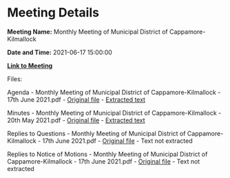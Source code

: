 # Meeting Details

**Meeting Name:** Monthly Meeting of Municipal District of Cappamore-Kilmallock

**Date and Time:** 2021-06-17 15:00:00

**[Link to Meeting](https://www.limerick.ie/council/whats-on/monthly-meeting-municipal-district-cappamore-kilmallock-71)**

Files: 

Agenda - Monthly Meeting of Municipal District of Cappamore-Kilmallock - 17th June 2021.pdf - [Original file](https://www.limerick.ie/sites/default/files/media/documents/2021-06/00-agenda-17th-june-2021-monthly-meeting.pdf) - [Extracted text](./Agenda%20-%C2%A0Monthly%20Meeting%20of%20Municipal%20District%20of%20Cappamore-Kilmallock%20-%2017th%20June%202021.md)

Minutes - Monthly Meeting of Municipal District of Cappamore-Kilmallock - 20th May 2021.pdf - [Original file](https://www.limerick.ie/sites/default/files/media/documents/2021-06/01-minutes-of-monthly-meeting-20th-may-2021.pdf) - [Extracted text](./Minutes%20-%C2%A0Monthly%20Meeting%20of%20Municipal%20District%20of%20Cappamore-Kilmallock%20-%2020th%20May%202021.md)

Replies to Questions - Monthly Meeting of Municipal District of Cappamore-Kilmallock - 17th June 2021.pdf - [Original file](https://www.limerick.ie/sites/default/files/media/documents/2021-06/replies-to-questions.pdf) - Text not extracted

Replies to Notice of Motions - Monthly Meeting of Municipal District of Cappamore-Kilmallock - 17th June 2021.pdf - [Original file](https://www.limerick.ie/sites/default/files/media/documents/2021-06/replies-to-notice-of-motions.pdf) - Text not extracted

